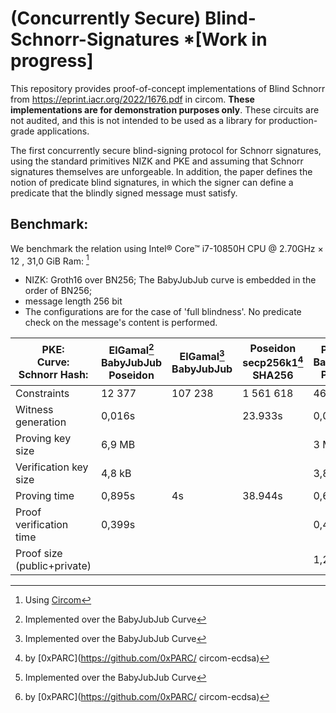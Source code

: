 # (Concurrently Secure) Blind-Schnorr-Signatures *[Work in progress]

This repository provides proof-of-concept implementations of Blind Schnorr from https://eprint.iacr.org/2022/1676.pdf in circom. **These implementations are for demonstration purposes only**.  These circuits are not audited, and this is not intended to be used as a library for production-grade applications.

The first concurrently secure blind-signing protocol for Schnorr signatures, using
the standard primitives NIZK and PKE and assuming that Schnorr signatures themselves are
unforgeable. In addition, the paper defines the notion of predicate blind signatures, in which the signer can define a predicate that the blindly signed message must satisfy.

## Benchmark: 

We benchmark the relation using Intel® Core™ i7-10850H CPU @ 2.70GHz × 12 , 31,0 GiB Ram: [^1] 
- NIZK: Groth16 over BN256; The BabyJubJub curve is embedded in the order of BN256;
- message length 256 bit
- The configurations are for the case of 'full blindness'. No predicate check on the message's content is performed.



| PKE: <br> Curve: <br> Schnorr Hash: |  ElGamal[^3] <br>  BabyJubJub <br> Poseidon| ElGamal[^3] <br> BabyJubJub   |  Poseidon  <br>  secp256k1[^2]  <br> SHA256 |   Poseidon <br>  BabyJubJub   <br>  Poseidon   |  ElGamal[^3]  <br>  secp256k1[^2] <br> SHA256|
|---|---|---|---|---|---|
|Constraints                          | 12 377          |107 238    |1 561 618      |  4658         |  1569280 |
|Witness generation                   |  0,016s         |           |  23.933s      | 0,084s  |      23,702s     |
|Proving key size                     |     6,9 MB      |           |               |     3 MB           |    1,1GB      |
|Verification key size                |     4,8 kB      |            |                |      3,8 kB       |  7,5kb   |
|Proving time                         | 0,895s          |    4s     |     38.944s   |  0,654s     |       37,974s  |
|Proof verification time              | 0,399s          |            |            |           0,414s    |     0,416s  |
|Proof size  (public+private)         |                 |            |              |        1,29 kB        |    1,37 kb   |

[^1]: Using [Circom](https://docs.circom.io) 
[^2]: by [0xPARC](https://github.com/0xPARC/ circom-ecdsa)
[^3]: Implemented over the BabyJubJub Curve


